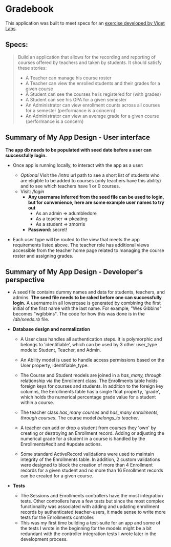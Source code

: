 # Gradebook

This application was built to meet specs for an [exercise developed by Viget Labs](https://github.com/vigetlabs/gradebook).

## Specs:
> Build an application that allows for the recording and reporting of courses offered by teachers and taken by students. It should satisfy these stories:
>
> * A Teacher can manage his course roster
> * A Teacher can view the enrolled students and their grades for a given course
> * A Student can see the courses he is registered for (with grades)
> * A Student can see his GPA for a given semester
> * An Administrator can view enrollment counts across all courses for a semester (performance is a concern)
> * An Administrator can view an average grade for a given course (performance is a concern)

## Summary of My App Design - User interface
**The app db needs to be populated with seed date before a user can successfully login.**

* Once app is running locally, to interact with the app as a user:
  * *Optional* Visit the */intro* url path to see a short list of students who are eligible to be added to courses (only teachers have this ability) and to see which teachers have 1 or 0 courses.
  * Visit: */login*
    * **Any username inferred from the seed file can be used to login, but for convenience, here are some example user names to try out**
      * As an admin => adumbledore
      * As a teacher => pkeating
      * As a student => zmorris
    * **Password:** secret!

* Each user type will be routed to the view that meets the app requirements listed above. The teacher role has additional views accessible from the teacher home page related to managing the course roster and assigning grades.

## Summary of My App Design - Developer's perspective
* A seed file contains dummy names and data for students, teachers, and admins. **The seed file needs to be raked before one can successfully login.** A username in all lowercase is generated by combining the first initial of the first name with the last name. For example, "Wes Gibbins" becomes "wgibbins". The code for how this was done is in the */db/seeds.rb* file.

* **Database design and normalization**
  * A User class handles all authentication steps. It is polymorphic and belongs to 'identifiable', which can be used by 3 other user_type models: Student, Teacher, and Admin.

  * An Ability model is used to handle access permissions based on the User property, identifiable_type.

  * The Course and Student models are joined in a *has_many, through* relationship via the Enrollment class. The Enrollments table holds foreign keys for courses and students. In addition to the foreign key columns, the Enrollments table has a single float property, 'grade', which holds the numerical percentage grade value for a student within a course.

  * The teacher class *has_many courses* and *has_many enrollments, through courses*. The course model *belongs_to teacher*.

  * A teacher can add or drop a student from courses they 'own' by creating or destroying an Enrollment record. Adding or adjusting the numerical grade for a student in a course is handled by the Enrollments#edit and #update actions.

  * Some standard ActiveRecord validations were used to maintain integrity of the Enrollments table. In addition, 2 custom validations were designed to block the creation of more than 4 Enrollment records for a given student and no more than 16 Enrollment records can be created for a given course.

* **Tests**
  * The Sessions and Enrollments controllers have the most integration tests. Other controllers have a few tests but since the most complex functionality was associated with adding and updating enrollment records by authenticated teacher-users, it made sense to write more tests for the Enrollments controller.
  * This was my first time building a test-suite for an app and some of the tests I wrote in the beginning for the models might be a bit redundant with the controller integration tests I wrote later in the development process.
